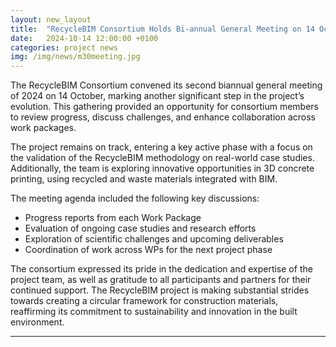 ```yaml
---
layout: new_layout
title:  "RecycleBIM Consortium Holds Bi-annual General Meeting on 14 October 2024"
date:   2024-10-14 12:00:00 +0100 
categories: project news
img: /img/news/m30meeting.jpg
---
```


The RecycleBIM Consortium convened its second biannual general meeting of 2024 on 14 October, marking another significant step in the project’s evolution. This gathering provided an opportunity for consortium members to review progress, discuss challenges, and enhance collaboration across work packages.

The project remains on track, entering a key active phase with a focus on the validation of the RecycleBIM methodology on real-world case studies. Additionally, the team is exploring innovative opportunities in 3D concrete printing, using recycled and waste materials integrated with BIM.

The meeting agenda included the following key discussions:

- Progress reports from each Work Package 
- Evaluation of ongoing case studies and research efforts
- Exploration of scientific challenges and upcoming deliverables
- Coordination of work across WPs for the next project phase

The consortium expressed its pride in the dedication and expertise of the project team, as well as gratitude to all participants and partners for their continued support. The RecycleBIM project is making substantial strides towards creating a circular framework for construction materials, reaffirming its commitment to sustainability and innovation in the built environment.

---


